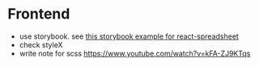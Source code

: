 # Frontend

- use storybook. see [this storybook example for react-spreadsheet](https://iddan.github.io/react-spreadsheet/storybook/?path=/story/spreadsheet--basic)
- check styleX
- write note for scss https://www.youtube.com/watch?v=kFA-ZJ9KTqs
